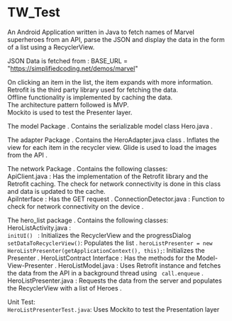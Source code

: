 # TW_Test

An Android Application written in Java to fetch names of Marvel superheroes from an API, parse the JSON and display the data in the form of a list using a RecyclerView.

JSON Data is fetched from : BASE_URL = "https://simplifiedcoding.net/demos/marvel"

On clicking an item in the list, the item expands with more information.  
Retrofit is the third party library used for fetching the data.   
Offline functionality is implemented by caching the data.  
The architecture pattern followed is MVP.  
Mockito is used to test the Presenter layer.  

The model Package . 
Contains the serializable model class Hero.java . 

The adapter Package . 
Contains the HeroAdapter.java class . 
Inflates the view for each item in the recycler view. Glide is used to load the images from the API . 

The network Package . 
Contains the following classes:  
ApiClient.java : Has the implementation of the Retrofit library and the Retrofit caching. The check for network connectivity is done in this class and data is updated to the cache.  
ApiInterface : Has the GET request . 
ConnectionDetector.java : Function to check for network connectivity on the device . 

The hero_list package . 
Contains the following classes:  
HeroListActivity.java :   
``initUI() `` : Initializes the RecyclerView and the progressDialog   
``setDataToRecyclerView()``: Populates the list . 
``heroListPresenter = new HeroListPresenter(getApplicationContext(), this);``: Initializes the Presenter . 
HeroListContract Interface : Has the methods for the Model-View-Presenter . 
HeroListModel.java : Uses Retrofit instance and fetches the data from the API in a background thread using `` call.enqueue`` . 
HeroListPresenter.java : Requests the data from the server and populates the RecyclerView with a list of Heroes . 

Unit Test:  
``HeroListPresenterTest.java``: Uses Mockito to test the Presentation layer  

